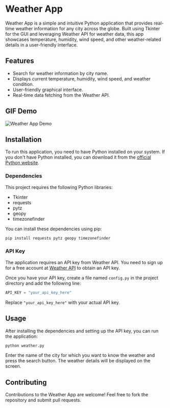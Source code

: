 # Weather App

Weather App is a simple and intuitive Python application that provides real-time weather information for any city across the globe. Built using Tkinter for the GUI and leveraging Weather API for weather data, this app showcases temperature, humidity, wind speed, and other weather-related details in a user-friendly interface.

## Features

- Search for weather information by city name.
- Displays current temperature, humidity, wind speed, and weather condition.
- User-friendly graphical interface.
- Real-time data fetching from the Weather API.

## GIF Demo

![Weather App Demo](https://media.giphy.com/media/v1.Y2lkPTc5MGI3NjExZjI0NWtmcDk2aHV2Nnoya2MzNG5qYjh0M2RrZWJ5cmIxOXcxcmw3ayZlcD12MV9pbnRlcm5hbF9naWZfYnlfaWQmY3Q9Zw/xgRd7HoctwTGTQhv2C/giphy.gif)

## Installation

To run this application, you need to have Python installed on your system. If you don't have Python installed, you can download it from the [official Python website](https://www.python.org/downloads/).

### Dependencies

This project requires the following Python libraries:

- Tkinter
- requests
- pytz
- geopy
- timezonefinder

You can install these dependencies using pip:

```sh
pip install requests pytz geopy timezonefinder
```

### API Key

The application requires an API key from Weather API. You need to sign up for a free account at [Weather API](https://www.weatherapi.com/) to obtain an API key.

Once you have your API key, create a file named `config.py` in the project directory and add the following line:

```python
API_KEY = "your_api_key_here"
```

Replace `"your_api_key_here"` with your actual API key.

## Usage

After installing the dependencies and setting up the API key, you can run the application:

```sh
python weather.py
```

Enter the name of the city for which you want to know the weather and press the search button. The weather details will be displayed on the screen.

## Contributing

Contributions to the Weather App are welcome! Feel free to fork the repository and submit pull requests.
